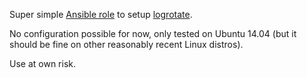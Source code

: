 Super simple [Ansible role](http://docs.ansible.com/playbooks_roles.html#roles)
to setup [logrotate](https://fedorahosted.org/logrotate/).

No configuration possible for now, only tested on Ubuntu 14.04 (but it should
be fine on other reasonably recent Linux distros).

Use at own risk.
